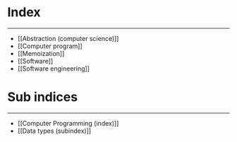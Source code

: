 # Index
---
- [[Abstraction (computer science)]]
- [[Computer program]]
- [[Memoization]]
- [[Software]]
- [[Software engineering]]

# Sub indices
---
- [[Computer Programming (index)]]
- [[Data types (subindex)]]